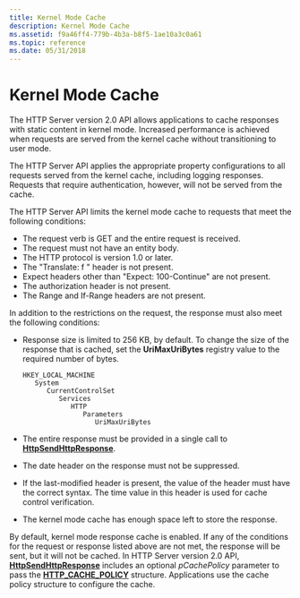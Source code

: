 ```yaml
---
title: Kernel Mode Cache
description: Kernel Mode Cache
ms.assetid: f9a46ff4-779b-4b3a-b8f5-1ae10a3c0a61
ms.topic: reference
ms.date: 05/31/2018
---
```


# Kernel Mode Cache

The HTTP Server version 2.0 API allows applications to cache responses with static content in kernel mode. Increased performance is achieved when requests are served from the kernel cache without transitioning to user mode.

The HTTP Server API applies the appropriate property configurations to all requests served from the kernel cache, including logging responses. Requests that require authentication, however, will not be served from the cache.

The HTTP Server API limits the kernel mode cache to requests that meet the following conditions:

-   The request verb is GET and the entire request is received.
-   The request must not have an entity body.
-   The HTTP protocol is version 1.0 or later.
-   The "Translate: f " header is not present.
-   Expect headers other than "Expect: 100-Continue" are not present.
-   The authorization header is not present.
-   The Range and If-Range headers are not present.

In addition to the restrictions on the request, the response must also meet the following conditions:

-   Response size is limited to 256 KB, by default. To change the size of the response that is cached, set the **UriMaxUriBytes** registry value to the required number of bytes.

    ```
    HKEY_LOCAL_MACHINE
       System
          CurrentControlSet
             Services
                HTTP
                   Parameters
                      UriMaxUriBytes
    ```

-   The entire response must be provided in a single call to [**HttpSendHttpResponse**](/windows/desktop/api/Http/nf-http-httpsendhttpresponse).
-   The date header on the response must not be suppressed.
-   If the last-modified header is present, the value of the header must have the correct syntax. The time value in this header is used for cache control verification.
-   The kernel mode cache has enough space left to store the response.

By default, kernel mode response cache is enabled. If any of the conditions for the request or response listed above are not met, the response will be sent, but it will not be cached. In HTTP Server version 2.0 API, [**HttpSendHttpResponse**](/windows/desktop/api/Http/nf-http-httpsendhttpresponse) includes an optional *pCachePolicy* parameter to pass the [**HTTP\_CACHE\_POLICY**](/windows/desktop/api/Http/ns-http-http_cache_policy) structure. Applications use the cache policy structure to configure the cache.

 

 




